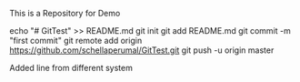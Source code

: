 This is a Repository for Demo

echo "# GitTest" >> README.md
git init
git add README.md
git commit -m "first commit"
git remote add origin https://github.com/schellaperumal/GitTest.git
git push -u origin master


Added line from different system
